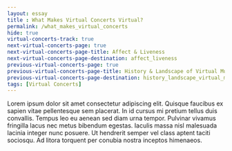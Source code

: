 ```yaml
--- 
layout: essay
title : What Makes Virtual Concerts Virtual?
permalink: /what_makes_virtual_concerts
hide: true
virtual-concerts-track: true
next-virtual-concerts-page: true
next-virtual-concerts-page-title: Affect & Liveness
next-virtual-concerts-page-destination: affect_liveness
previous-virtual-concerts-page: true
previous-virtual-concerts-page-title: History & Landscape of Virtual Music
previous-virtual-concerts-page-destination: history_landscape_virtual_music
tags: [Virtual Concerts]
---
```


Lorem ipsum dolor sit amet consectetur adipiscing elit. Quisque faucibus ex sapien vitae pellentesque sem placerat. In id cursus mi pretium tellus duis convallis. Tempus leo eu aenean sed diam urna tempor. Pulvinar vivamus fringilla lacus nec metus bibendum egestas. Iaculis massa nisl malesuada lacinia integer nunc posuere. Ut hendrerit semper vel class aptent taciti sociosqu. Ad litora torquent per conubia nostra inceptos himenaeos.
